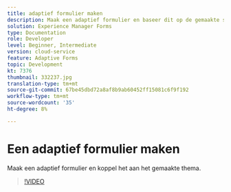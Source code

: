 ```yaml
---
title: adaptief formulier maken
description: Maak een adaptief formulier en baseer dit op de gemaakte sjabloon.
solution: Experience Manager Forms
type: Documentation
role: Developer
level: Beginner, Intermediate
version: cloud-service
feature: Adaptive Forms
topic: Development
kt: 7376
thumbnail: 332237.jpg
translation-type: tm+mt
source-git-commit: 67be45dbd72a8af8b9ab60452ff15081c6f9f192
workflow-type: tm+mt
source-wordcount: '35'
ht-degree: 8%

---
```



# Een adaptief formulier maken

Maak een adaptief formulier en koppel het aan het gemaakte thema.

>[!VIDEO](https://video.tv.adobe.com/v/332237?quality=12&learn=on)

